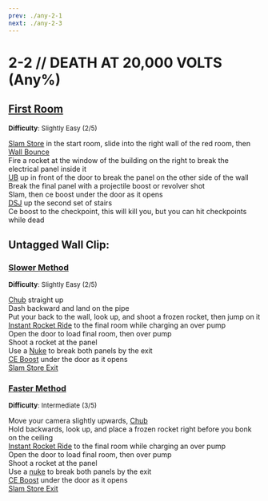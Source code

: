 ```yaml
---
prev: ./any-2-1
next: ./any-2-3
---
```


# 2-2 // DEATH AT 20,000 VOLTS (Any%)

## [First Room](https://youtu.be/aIgoM4be7I8)
<font size="2">
    <b>Difficulty</b>: Slightly Easy (2/5)
</font>

[Slam Store](/speedrun-tech.md#slam-store) in the start room, slide into the right wall of the red room, then [Wall Bounce](/speedrun-tech.md#wall-bounces) <br/>
Fire a rocket at the window of the building on the right to break the electrical panel inside it <br/>
[UB](/speedrun-tech.md#ub-ultraboost) up in front of the door to break the panel on the other side of the wall <br/>
Break the final panel with a projectile boost or revolver shot <br/>
Slam, then ce boost under the door as it opens <br/>
[DSJ](/speedrun-tech.md#dsj-dash-slide-jump) up the second set of stairs <br/>
Ce boost to the checkpoint, this will kill you, but you can hit checkpoints while dead

## Untagged Wall Clip: 

### [Slower Method](https://youtu.be/1vAmRO13oW4)
<font size="2">
    <b>Difficulty</b>: Slightly Easy (2/5)
</font>

[Chub](/speedrun-tech.md#chub-checkpoint-ub) straight up <br/>
Dash backward and land on the pipe <br/>
Put your back to the wall, look up, and shoot a frozen rocket, then jump on it <br/>
[Instant Rocket Ride](/speedrun-tech.md#instant-rocket-ride) to the final room while charging an over pump <br/>
Open the door to load final room, then over pump <br/>
Shoot a rocket at the panel <br/>
Use a [Nuke](/speedrun-tech.md#nukes) to break both panels by the exit <br/>
[CE Boost](/speedrun-tech.md#ce-boost-core-eject-boost) under the door as it opens <br/>
[Slam Store Exit](/speedrun-tech.md#slam-store-exit) <br/>

### [Faster Method](https://youtu.be/G6TvLtWIz0w)
<font size="2">
    <b>Difficulty</b>: Intermediate (3/5)
</font>

Move your camera slightly upwards, [Chub](/speedrun-tech.md#chub-checkpoint-ub) <br/>
Hold backwards, look up, and place a frozen rocket right before you bonk on the ceiling <br/>
[Instant Rocket Ride](/speedrun-tech.md#instant-rocket-ride) to the final room while charging an over pump <br/>
Open the door to load final room, then over pump <br/>
Shoot a rocket at the panel <br/>
Use a [nuke](/speedrun-tech.md#nukes) to break both panels by the exit <br/>
[CE Boost](/speedrun-tech.md#ce-boost-core-eject-boost) under the door as it opens <br/>
[Slam Store Exit](/speedrun-tech.md#slam-store-exit) <br/>